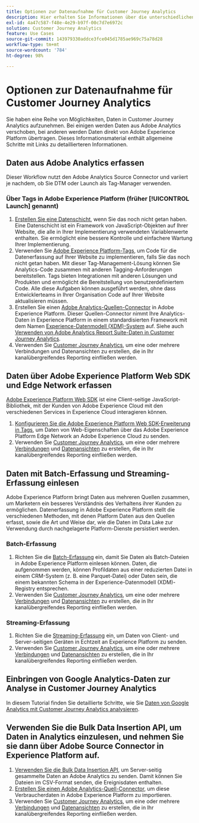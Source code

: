 ```yaml
---
title: Optionen zur Datenaufnahme für Customer Journey Analytics
description: Hier erhalten Sie Informationen über die unterschiedlichen Arten der Datenaufnahme für Customer Journey Analytics
exl-id: 4a47c587-f48e-4e29-b97f-00c7d7e6972c
solution: Customer Journey Analytics
feature: Use Cases
source-git-commit: 143979330addce3fce045d1785ae969c75a78d28
workflow-type: tm+mt
source-wordcount: '784'
ht-degree: 98%

---
```


# Optionen zur Datenaufnahme für Customer Journey Analytics

Sie haben eine Reihe von Möglichkeiten, Daten in Customer Journey Analytics aufzunehmen. Bei einigen werden Daten aus Adobe Analytics verschoben, bei anderen werden Daten direkt von Adobe Experience Platform übertragen. Dieses Informationsmaterial enthält allgemeine Schritte mit Links zu detaillierteren Informationen.

## Daten aus Adobe Analytics erfassen

Dieser Workflow nutzt den Adobe Analytics Source Connector und variiert je nachdem, ob Sie DTM oder Launch als Tag-Manager verwenden.

### Über Tags in Adobe Experience Platform (früher [!UICONTROL Launch] genannt)

1. [Erstellen Sie eine Datenschicht](https://experienceleague.adobe.com/docs/analytics/implementation/prepare/data-layer.html?lang=de), wenn Sie das noch nicht getan haben. Eine Datenschicht ist ein Framework von JavaScript-Objekten auf Ihrer Website, die alle in Ihrer Implementierung verwendeten Variablenwerte enthalten. Sie ermöglicht eine bessere Kontrolle und einfachere Wartung Ihrer Implementierung.
1. Verwenden Sie [Adobe Experience Platform-Tags](https://experienceleague.adobe.com/docs/analytics/implementation/launch/overview.html?lang=de), um Code für die Datenerfassung auf Ihrer Website zu implementieren, falls Sie das noch nicht getan haben. Mit dieser Tag-Management-Lösung können Sie Analytics-Code zusammen mit anderen Tagging-Anforderungen bereitstellen. Tags bieten Integrationen mit anderen Lösungen und Produkten und ermöglicht die Bereitstellung von benutzerdefiniertem Code. Alle diese Aufgaben können ausgeführt werden, ohne dass Entwicklerteams in Ihrer Organisation Code auf Ihrer Website aktualisieren müssen.
1. Erstellen Sie einen [Adobe Analytics-Quellen-Connector](https://experienceleague.adobe.com/docs/experience-platform/sources/ui-tutorials/create/adobe-applications/analytics.html?lang=de) in Adobe Experience Platform. Dieser Quellen-Connector nimmt Ihre Analytics-Daten in Experience Platform in einem standardisierten Framework mit dem Namen [Experience-Datenmodell (XDM)-System](https://experienceleague.adobe.com/docs/experience-platform/xdm/home.html?lang=de) auf. Siehe auch [Verwenden von Adobe Analytics Report Suite-Daten in Customer Journey Analytics](/help/getting-started/aa-vs-cja/aa-data-in-cja.md).
1. Verwenden Sie [Customer Journey Analytics](https://experienceleague.adobe.com/docs/analytics-platform/using/cja-overview/cja-getting-started.html?lang=de), um eine oder mehrere Verbindungen und Datenansichten zu erstellen, die in Ihr kanalübergreifendes Reporting einfließen werden.

## Daten über Adobe Experience Platform Web SDK und Edge Network erfassen

[Adobe Experience Platform Web SDK](https://experienceleague.adobe.com/docs/experience-platform/edge/home.html?lang=de) ist eine Client-seitige JavaScript-Bibliothek, mit der Kunden von Adobe Experience Cloud mit den verschiedenen Services in Experience Cloud interagieren können.

1. [Konfigurieren Sie die Adobe Experience Platform Web SDK-Erweiterung in Tags](https://experienceleague.adobe.com/docs/experience-platform/tags/extensions/adobe/sdk/overview.html?lang=de), um Daten von Web-Eigenschaften über das Adobe Experience Platform Edge Network an Adobe Experience Cloud zu senden.
1. Verwenden Sie [Customer Journey Analytics](https://experienceleague.adobe.com/docs/analytics-platform/using/cja-overview/cja-getting-started.html), um eine oder mehrere [Verbindungen](/help/connections/create-connection.md) und [Datenansichten](/help/data-views/data-views.md) zu erstellen, die in Ihr kanalübergreifendes Reporting einfließen werden.

## Daten mit Batch-Erfassung und Streaming-Erfassung einlesen

Adobe Experience Platform bringt Daten aus mehreren Quellen zusammen, um Marketern ein besseres Verständnis des Verhaltens ihrer Kunden zu ermöglichen. Datenerfassung in Adobe Experience Platform stellt die verschiedenen Methoden, mit denen Platform Daten aus den Quellen erfasst, sowie die Art und Weise dar, wie die Daten im Data Lake zur Verwendung durch nachgelagerte Platform-Dienste persistiert werden.

### Batch-Erfassung

1. Richten Sie die [Batch-Erfassung](https://experienceleague.adobe.com/docs/experience-platform/ingestion/batch/overview.html?lang=de#batch) ein, damit Sie Daten als Batch-Dateien in Adobe Experience Platform einlesen können. Daten, die aufgenommen werden, können Profildaten aus einer reduzierten Datei in einem CRM-System (z. B. eine Parquet-Datei) oder Daten sein, die einem bekannten Schema in der Experience-Datenmodell (XDM)-Registry entsprechen.
1. Verwenden Sie [Customer Journey Analytics](https://experienceleague.adobe.com/docs/analytics-platform/using/cja-overview/cja-getting-started.html), um eine oder mehrere [Verbindungen](/help/connections/create-connection.md) und [Datenansichten](/help/data-views/data-views.md) zu erstellen, die in Ihr kanalübergreifendes Reporting einfließen werden.

### Streaming-Erfassung

1. Richten Sie die [Streaming-Erfassung](https://experienceleague.adobe.com/docs/experience-platform/ingestion/streaming/overview.html?lang=de#streaming) ein, um Daten von Client- und Server-seitigen Geräten in Echtzeit an Experience Platform zu senden.
1. Verwenden Sie [Customer Journey Analytics](https://experienceleague.adobe.com/docs/analytics-platform/using/cja-overview/cja-getting-started.html), um eine oder mehrere [Verbindungen](/help/connections/create-connection.md) und [Datenansichten](/help/data-views/data-views.md) zu erstellen, die in Ihr kanalübergreifendes Reporting einfließen werden.

## Einbringen von Google Analytics-Daten zur Analyse in Customer Journey Analytics

In diesem Tutorial finden Sie detaillierte Schritte, wie Sie [Daten von Google Analytics mit Customer Journey Analytics analysieren](https://experienceleague.adobe.com/docs/platform-learn/comprehensive-technical-tutorial-v22/module12/ex5.html?lang=de).

## Verwenden Sie die Bulk Data Insertion API, um Daten in Analytics einzulesen, und nehmen Sie sie dann über Adobe Source Connector in Experience Platform auf.

1. [Verwenden Sie die Bulk Data Insertion API](https://www.adobe.io/apis/experiencecloud/analytics/docs.html#!AdobeDocs/analytics-2.0-apis/master/bdia.md), um Server-seitig gesammelte Daten an Adobe Analytics zu senden. Damit können Sie Dateien im CSV-Format senden, die Ereignisdaten enthalten.
1. [Erstellen Sie einen Adobe Analytics-Quell-Connector](https://experienceleague.adobe.com/docs/experience-platform/sources/ui-tutorials/create/adobe-applications/analytics.html), um diese Verbraucherdaten in Adobe Experience Platform zu importieren.
1. Verwenden Sie [Customer Journey Analytics](https://experienceleague.adobe.com/docs/analytics-platform/using/cja-overview/cja-getting-started.html), um eine oder mehrere [Verbindungen](/help/connections/create-connection.md) und [Datenansichten](/help/data-views/data-views.md) zu erstellen, die in Ihr kanalübergreifendes Reporting einfließen werden.
